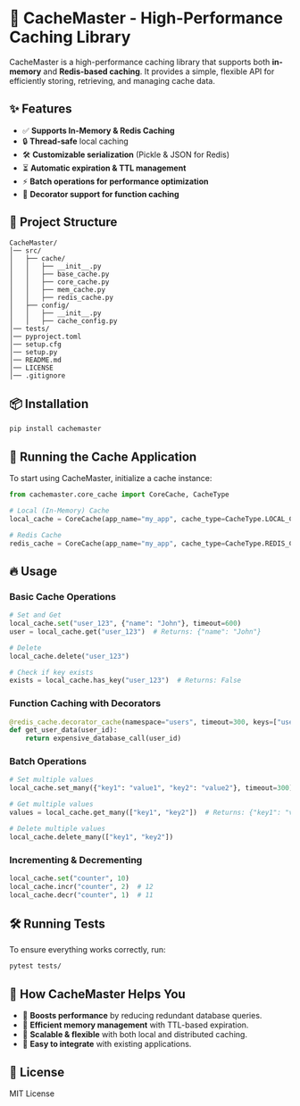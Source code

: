 # 🚀 CacheMaster - High-Performance Caching Library

CacheMaster is a high-performance caching library that supports both **in-memory** and **Redis-based caching**. It provides a simple, flexible API for efficiently storing, retrieving, and managing cache data.

## ✨ Features
- ✅ **Supports In-Memory & Redis Caching**
- 🔒 **Thread-safe** local caching
- 🛠 **Customizable serialization** (Pickle & JSON for Redis)
- ⏳ **Automatic expiration & TTL management**
- ⚡ **Batch operations for performance optimization**
- 🎯 **Decorator support for function caching**

## 📂 Project Structure
```
CacheMaster/
│── src/
│   ├── cache/
│   │   ├── __init__.py
│   │   ├── base_cache.py
│   │   ├── core_cache.py
│   │   ├── mem_cache.py
│   │   ├── redis_cache.py
│   ├── config/
│   │   ├── __init__.py
│   │   ├── cache_config.py
│── tests/
│── pyproject.toml
│── setup.cfg
│── setup.py
│── README.md
│── LICENSE
│── .gitignore
```

## 📦 Installation
```sh
pip install cachemaster
```

## 🚀 Running the Cache Application
To start using CacheMaster, initialize a cache instance:
```python
from cachemaster.core_cache import CoreCache, CacheType

# Local (In-Memory) Cache
local_cache = CoreCache(app_name="my_app", cache_type=CacheType.LOCAL_CACHE)

# Redis Cache
redis_cache = CoreCache(app_name="my_app", cache_type=CacheType.REDIS_CACHE, redis_url="redis://localhost")
```

## 🔥 Usage
### Basic Cache Operations
```python
# Set and Get
local_cache.set("user_123", {"name": "John"}, timeout=600)
user = local_cache.get("user_123")  # Returns: {"name": "John"}

# Delete
local_cache.delete("user_123")

# Check if key exists
exists = local_cache.has_key("user_123")  # Returns: False
```

### Function Caching with Decorators
```python
@redis_cache.decorator_cache(namespace="users", timeout=300, keys=["user_id"])
def get_user_data(user_id):
    return expensive_database_call(user_id)
```

### Batch Operations
```python
# Set multiple values
local_cache.set_many({"key1": "value1", "key2": "value2"}, timeout=300)

# Get multiple values
values = local_cache.get_many(["key1", "key2"])  # Returns: {"key1": "value1", "key2": "value2"}

# Delete multiple values
local_cache.delete_many(["key1", "key2"]) 
```

### Incrementing & Decrementing
```python
local_cache.set("counter", 10)
local_cache.incr("counter", 2)  # 12
local_cache.decr("counter", 1)  # 11
```

## 🛠 Running Tests
To ensure everything works correctly, run:
```sh
pytest tests/
```

## 🎯 How CacheMaster Helps You
- 🚀 **Boosts performance** by reducing redundant database queries.
- 💾 **Efficient memory management** with TTL-based expiration.
- 🔄 **Scalable & flexible** with both local and distributed caching.
- 📌 **Easy to integrate** with existing applications.

## 📜 License
MIT License

